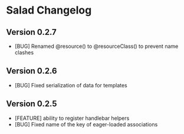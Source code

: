 # Salad Changelog

## Version 0.2.7
* [BUG] Renamed @resource() to @resourceClass() to prevent name clashes

## Version 0.2.6
* [BUG] Fixed serialization of data for templates

## Version 0.2.5
* [FEATURE] ability to register handlebar helpers
* [BUG] Fixed name of the key of eager-loaded associations
